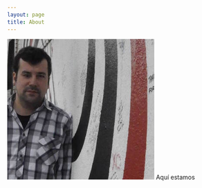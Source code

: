 ```yaml
---
layout: page
title: About
---
```


![Aquí estamos](/public/pictures/profile_picture.jpg)
Aquí estamos
